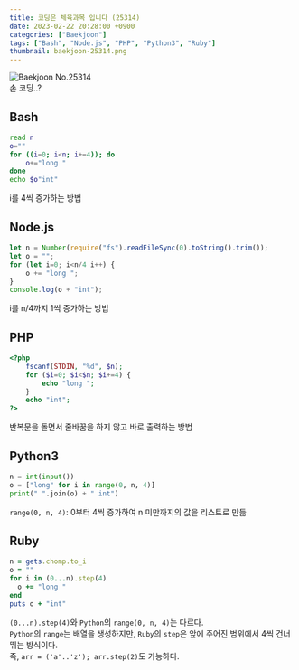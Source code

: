 ```yaml
---
title: 코딩은 체육과목 입니다 (25314)
date: 2023-02-22 20:28:00 +0900
categories: ["Baekjoon"]
tags: ["Bash", "Node.js", "PHP", "Python3", "Ruby"]
thumbnail: baekjoon-25314.png
---
```


![Baekjoon No.25314](baekjoon-25314.png)  
손 코딩..?

## Bash
```bash
read n
o=""
for ((i=0; i<n; i+=4)); do
	o+="long "
done
echo $o"int"
```
i를 4씩 증가하는 방법

## Node.js
```javascript
let n = Number(require("fs").readFileSync(0).toString().trim());
let o = "";
for (let i=0; i<n/4 i++) {
	o += "long ";
}
console.log(o + "int");
```
i를 n/4까지 1씩 증가하는 방법

## PHP
```php
<?php
	fscanf(STDIN, "%d", $n);
	for ($i=0; $i<$n; $i+=4) {
		echo "long ";
	}
	echo "int";
?>
```
반복문을 돌면서 줄바꿈을 하지 않고 바로 출력하는 방법

## Python3
```python
n = int(input())
o = ["long" for i in range(0, n, 4)]
print(" ".join(o) + " int")
```
`range(0, n, 4)`: 0부터 4씩 증가하여 n 미만까지의 값을 리스트로 만듦

## Ruby
```ruby
n = gets.chomp.to_i
o = ""
for i in (0...n).step(4)
  o += "long "
end
puts o + "int"
```
`(0...n).step(4)`와 `Python`의 `range(0, n, 4)`는 다르다.  
`Python`의 `range`는 배열을 생성하지만, `Ruby`의 `step`은 앞에 주어진 범위에서 4씩 건너뛰는 방식이다.  
즉, `arr = ('a'..'z'); arr.step(2)`도 가능하다.
